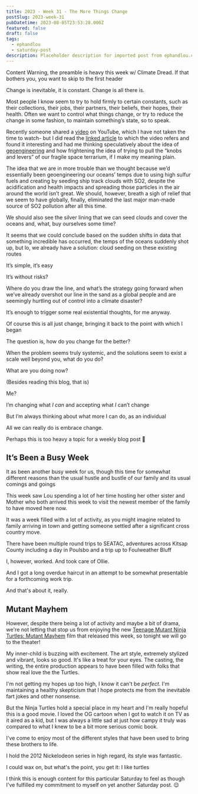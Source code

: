 ```yaml
---
title: 2023 - Week 31 - The More Things Change
postSlug: 2023-week-31
pubDatetime: 2023-08-05T23:53:28.000Z
featured: false
draft: false
tags:
  - ephandlou
  - saturday-post
description: Placeholder description for imported post from ephandlou.com
---
```


Content Warning, the preamble is heavy this week w/ Climate Dread. If that bothers you, you want to skip to the first header

Change is inevitable, it is constant. Change is all there is.

Most people I know seem to try to hold firmly to certain constants, such as their collections, their jobs, their partners, their beliefs, their hopes, their health. Often we want to control what things change, or try to reduce the change in some fashion, to maintain something’s state, so to speak.

Recently someone shared a [video](https://youtu.be/dk8pwE3IByg) on YouTube, which I have not taken the time to watch- but I did read the [linked article](https://www.science.org/content/article/changing-clouds-unforeseen-test-geoengineering-fueling-record-ocean-warmth) to which the video refers and found it interesting and had me thinking speculatively about the idea of [geoengineering](https://en.m.wikipedia.org/wiki/Climate_engineering) and how frightening the idea of trying to pull the “knobs and levers” of our fragile space terrarium, if I make my meaning plain.

The idea that we are in more trouble than we thought because we’d essentially been geoengineering our oceans’ temps due to using high sulfur fuels and creating by seeding ship track clouds with SO2, despite the acidification and health impacts and spreading those particles in the air around the world isn’t great. We should, however, breath a sigh of relief that we seem to have globally, finally, eliminated the last major man-made source of SO2 pollution after all this time.

We should also see the silver lining that we can seed clouds and cover the oceans and, what, buy ourselves some time?

It seems that we could conclude based on the sudden shifts in data that something incredible has occurred, the temps of the oceans suddenly shot up, but lo, we already have a solution: cloud seeding on these existing routes

It’s simple, it’s easy

It’s without risks?

Where do you draw the line, and what’s the strategy going forward when we’ve already overshot our line in the sand as a global people and are seemingly hurtling out of control into a climate disaster?

It’s enough to trigger some real existential thoughts, for me anyway.

Of course this is all just change, bringing it back to the point with which I began

The question is, how do you change for the better?

When the problem seems truly systemic, and the solutions seem to exist a scale well beyond you, what do you do?

What are you doing now?

(Besides reading this blog, that is)

Me?

I’m changing what _I can_ and accepting what _I_ can’t change

But I’m always thinking about what more I can do, as an individual

All we can really do is embrace change.

Perhaps this is too heavy a topic for a weekly blog post 🤷

## It’s Been a Busy Week

It as been another busy week for us, though this time for somewhat different reasons than the usual hustle and bustle of our family and its usual comings and goings

This week saw Lou spending a lot of her time hosting her other sister and Mother who both arrived this week to visit the newest member of the family to have moved here now.

It was a week filled with a lot of activity, as you might imagine related to family arriving in town and getting someone settled after a significant cross country move.

There have been multiple round trips to SEATAC, adventures across Kitsap County including a day in Poulsbo and a trip up to Foulweather Bluff

I, however, worked. And took care of Ollie.

And I got a long overdue haircut in an attempt to be somewhat presentable for a forthcoming work trip.

And that's about it, really.

## Mutant Mayhem

However, despite there being a lot of activity and maybe a bit of drama, we're not letting that stop us from enjoying the new [Teenage Mutant Ninja Turtles: Mutant Mayhem](https://www.imdb.com/title/tt8589698) film that released this week, so tonight we will go to the theater!

My inner-child is buzzing with excitement. The art style, extremely stylized and vibrant, looks so good. It's like a treat for your eyes. The casting, the writing, the entire production appears to have been filled with folks that show real love the the Turtles.

I'm not getting my hopes up too high, I know it can't be _perfect_. I'm maintaining a healthy skepticism that I hope protects me from the inevitable fart jokes and other nonsense.

But the Ninja Turtles hold a special place in my heart and I'm really hopeful this is a good movie. I loved the OG cartoon when I got to watch it on TV as it aired as a kid, but I was always a little sad at just how campy it truly was compared to what I knew to be a bit more serious comic book.

I've come to enjoy most of the different styles that have been used to bring these brothers to life.

I hold the 2012 Nickelodeon series in high regard, its style was fantastic.

I could wax on, but what's the point, you get it: I like turtles

I think this is enough content for this particular Saturday to feel as though I've fulfilled my commitment to myself on yet another Saturday post. 😌
